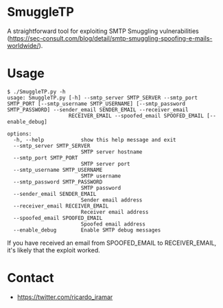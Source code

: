 # SmuggleTP

A straightforward tool for exploiting SMTP Smuggling vulnerabilities (https://sec-consult.com/blog/detail/smtp-smuggling-spoofing-e-mails-worldwide/).

# Usage

```
$ ./SmuggleTP.py -h
usage: SmuggleTP.py [-h] --smtp_server SMTP_SERVER --smtp_port SMTP_PORT [--smtp_username SMTP_USERNAME] [--smtp_password SMTP_PASSWORD] --sender_email SENDER_EMAIL --receiver_email
                    RECEIVER_EMAIL --spoofed_email SPOOFED_EMAIL [--enable_debug]

options:
  -h, --help            show this help message and exit
  --smtp_server SMTP_SERVER
                        SMTP server hostname
  --smtp_port SMTP_PORT
                        SMTP server port
  --smtp_username SMTP_USERNAME
                        SMTP username
  --smtp_password SMTP_PASSWORD
                        SMTP password
  --sender_email SENDER_EMAIL
                        Sender email address
  --receiver_email RECEIVER_EMAIL
                        Receiver email address
  --spoofed_email SPOOFED_EMAIL
                        Spoofed email address
  --enable_debug        Enable SMTP debug messages
```

If you have received an email from SPOOFED_EMAIL to RECEIVER_EMAIL, it's likely that the exploit worked.

# Contact

* https://twitter.com/ricardo_iramar
